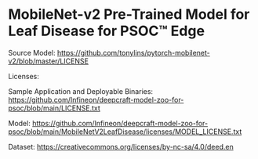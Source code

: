 # MobileNet-v2 Pre-Trained Model for Leaf Disease for PSOC™ Edge

Source Model: https://github.com/tonylins/pytorch-mobilenet-v2/blob/master/LICENSE

Licenses:

Sample Application and Deployable Binaries: https://github.com/Infineon/deepcraft-model-zoo-for-psoc/blob/main/LICENSE.txt

Model: https://github.com/Infineon/deepcraft-model-zoo-for-psoc/blob/main/MobileNetV2LeafDisease/licenses/MODEL_LICENSE.txt

Dataset: https://creativecommons.org/licenses/by-nc-sa/4.0/deed.en